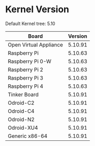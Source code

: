 
# Kernel Version

Default Kernel tree: 5.10

| Board | Version |
|-------|---------|
| Open Virtual Appliance | 5.10.91 |
| Raspberry Pi | 5.10.63 |
| Raspberry Pi 0-W | 5.10.63 |
| Raspberry Pi 2 | 5.10.63 |
| Raspberry Pi 3 | 5.10.63 |
| Raspberry Pi 4 | 5.10.63 |
| Tinker Board | 5.10.91 |
| Odroid-C2 | 5.10.91 |
| Odroid-C4 | 5.10.91 |
| Odroid-N2 | 5.10.91 |
| Odroid-XU4 | 5.10.91 |
| Generic x86-64 | 5.10.91 |

